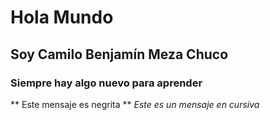 # Hola Mundo
## Soy Camilo Benjamín Meza Chuco
### Siempre hay algo nuevo para aprender

** Este mensaje es negrita **
_Este es un mensaje en cursiva_
